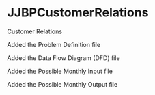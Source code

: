 # JJBPCustomerRelations
Customer Relations

Added the Problem Definition file 

Added the Data Flow Diagram (DFD) file

Added the Possible Monthly Input file 

Added the Possible Monthly Output file
